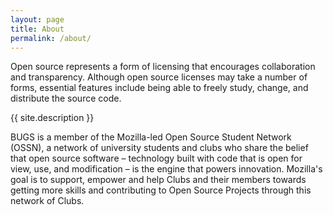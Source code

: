 ```yaml
---
layout: page
title: About
permalink: /about/
---
```

 Open source represents a form of licensing that encourages collaboration and transparency. Although open source licenses may take a number of forms, essential features include being able to freely study, change, and distribute the source code.

{{ site.description }}

BUGS is a member of the Mozilla-led Open Source Student Network (OSSN), a network of university students and clubs who share the belief that open source software – technology built with code that is open for view, use, and modification – is the engine that powers innovation. Mozilla's goal is to support, empower and help Clubs and their members towards getting more skills and contributing to Open Source Projects through this network of Clubs.
